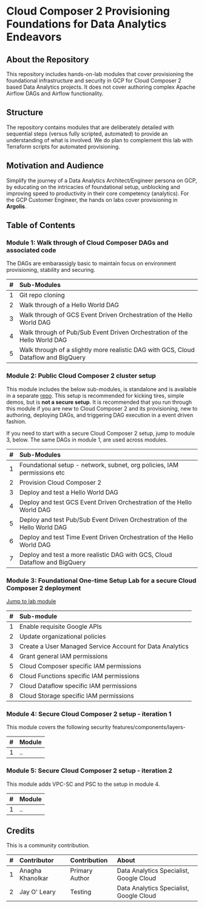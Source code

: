 # Cloud Composer 2 Provisioning Foundations for Data Analytics Endeavors

## About the Repository
This repository includes hands-on-lab modules that cover provisioning the foundational infrastructure and security in GCP for Cloud Composer 2 based Data Analytics projects. It does not cover authoring complex Apache Airflow DAGs and Airflow functionality.

## Structure
The repository contains modules that are deliberately detailed with sequential steps (versus fully scripted, automated) to provide an understanding of what is involved. We do plan to complement this lab with Terraform scripts for automated provisioning.

## Motivation and Audience
Simplify the journey of a Data Analytics Architect/Engineer persona on GCP, by educating on the intricacies of foundational setup, unblocking and improving speed to productivity in their core competency (analytics). For the GCP Customer Engineer, the hands on labs cover provisioning in **Argolis**. 

## Table of Contents

### Module 1: Walk through of Cloud Composer DAGs and associated code

The DAGs are embarassigly basic to maintain focus on environment provisioning, stability and securing.

| # | Sub-Modules | 
| -- | :--- |
| 1 | Git repo cloning | 
| 2 | Walk through of a Hello World DAG |
| 3 | Walk through of GCS Event Driven Orchestration of the Hello World DAG |
| 4 | Walk through of Pub/Sub Event Driven Orchestration of the Hello World DAG |
| 5 | Walk through of a slightly more realistic DAG with GCS, Cloud Dataflow and BigQuery |

### Module 2: Public Cloud Composer 2 cluster setup

This module includes the below sub-modules, is standalone and is available in a separate [repo](https://github.com/anagha-google/composer2-basic-orchestration). This setup is recommended for kicking tires, simple demos, but is **not a secure setup**. It is recommended that you run through this module if you are new to Cloud Composer 2 and its provisioning, new to authoring, deploying DAGs, and triggering DAG execution in a event driven fashion. <br>

If you need to start with a secure Cloud Composer 2 setup, jump to module 3, below. The same DAGs in module 1, are used across modules.

| # | Sub-Modules | 
| -- | :--- |
| 1 | Foundational setup - network, subnet, org policies, IAM permissions etc | 
| 2 | Provision Cloud Composer 2 |
| 3 | Deploy and test a Hello World DAG |
| 4 | Deploy and test GCS Event Driven Orchestration of the Hello World DAG |
| 5 | Deploy and test Pub/Sub Event Driven Orchestration of the Hello World DAG |
| 6 | Deploy and test Time Event Driven Orchestration of the Hello World DAG |
| 7 | Deploy and test a more realistic DAG with GCS, Cloud Dataflow and BigQuery |


### Module 3: Foundational One-time Setup Lab for a secure Cloud Composer 2 deployment

[Jump to lab module](01-modules/03-foundational-setup.md)

| # | Sub-module | 
| -- | :---    |
| 1 | Enable requisite Google APIs |  
| 2 | Update organizational policies | 
| 3 | Create a User Managed Service Account for Data Analytics | 
| 4 | Grant general IAM permissions | 
| 5 | Cloud Composer specific IAM permissions | 
| 6 | Cloud Functions specific IAM permissions | 
| 7 | Cloud Dataflow specific IAM permissions | 
| 8 | Cloud Storage specific IAM permissions | 



### Module 4: Secure Cloud Composer 2 setup - iteration 1

This module covers the following security features/components/layers-

| # | Module | 
| -- | :---    | 
| 1 | ..|  

### Module 5: Secure Cloud Composer 2 setup - iteration 2

This module adds VPC-SC and PSC to the setup in module 4.

| # | Module | 
| -- | :---    | 
| 1 | ..|  


## Credits
This is a community contribution. <br>


| # | Contributor | Contribution | About |
| -- | :---    | :---| :---| 
| 1 | Anagha Khanolkar | Primary Author | Data Analytics Specialist, Google Cloud |
| 2 | Jay O' Leary | Testing | Data Analytics Specialist, Google Cloud |
